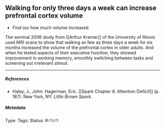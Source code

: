 ## Walking for only three days a week can increase prefrontal cortex volume # 

-  Find our how much volume increased 

The seminal 2006 study from [[Arthur Kramer]] of the University of Illinois used MRI scans to show that walking as few as three days a week for six months increased the volume of the prefrontal cortex in older adults. And when he tested aspects of their executive function, they showed improvement in working memory, smoothly switching between tasks and screening out irrelevant stimuli.

___

##### References

- Haley, J., John. Hagerman, Eric. [[Spark Chapter 6. Attention Deficit]] (p. 187). New York, NY: _Little Brown Spark_.

##### Metadata

Type: 
Tags:
Status: #⛅️/⛅️
